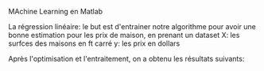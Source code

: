 MAchine Learning en Matlab

La régression linéaire: 
le but est d'entrainer notre algorithme pour avoir une bonne estimation pour les prix de maison, en prenant un dataset 
X: les surfces des maisons en ft carré 
y: les prix en dollars

Après l'optimisation et l'entraitement, on a obtenu les résultats suivants: 
